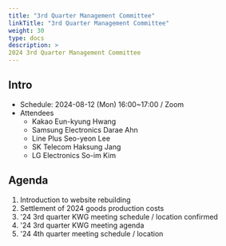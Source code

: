 ```yaml
---
title: "3rd Quarter Management Committee"
linkTitle: "3rd Quarter Management Committee"
weight: 30
type: docs
description: >
2024 3rd Quarter Management Committee
---
```


## Intro

* Schedule: 2024-08-12 (Mon) 16:00~17:00 / Zoom
* Attendees
  * Kakao Eun-kyung Hwang 
  * Samsung Electronics Darae Ahn
  * Line Plus Seo-yeon Lee 
  * SK Telecom Haksung Jang
  * LG Electronics So-im Kim 

## Agenda

1. Introduction to website rebuilding
2. Settlement of 2024 goods production costs
3. '24 3rd quarter KWG meeting schedule / location confirmed
4. '24 3rd quarter KWG meeting agenda
5. '24 4th quarter meeting schedule / location